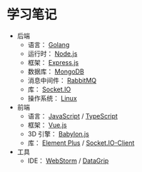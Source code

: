# 学习笔记

- 后端
    - 语言： [Golang](./web-application/back-end/Golang)
    - 运行时： [Node.js](./web-application/back-end/Node.js)
    - 框架： [Express.js](./web-application/back-end/Express.js)
    - 数据库： [MongoDB](./web-application/back-end/MongoDB)
    - 消息中间件： [RabbitMQ](./web-application/back-end/RabbitMQ)
    - 库： [Socket.IO](./web-application/back-end/Socket.IO)
    - 操作系统： [Linux](./web-application/back-end/Linux)
- 前端
    - 语言： [JavaScript](./web-application/front-end/JavaScript) / [TypeScript](./web-application/front-end/TypeScript)
    - 框架： [Vue.js](./web-application/front-end/Vue.js)
    - 3D 引擎： [Babylon.js](./web-application/front-end/Babylon.js)
    - 库： [Element Plus](./web-application/front-end/ElementPlus) / [Socket.IO-Client](./web-application/front-end/Socket.IO-Client)
- 工具
    - IDE： [WebStorm](./web-application/tools/WebStorm) / [DataGrip](./web-application/tools/DataGrip)
